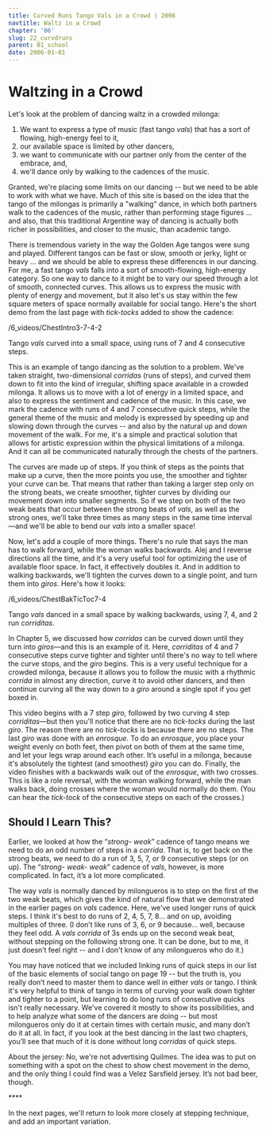 ```yaml
---
title: Curved Runs Tango Vals in a Crowd | 2008
navtitle: Waltz in a Crowd
chapter: '06'
slug: 22_curvdruns
parent: 01_school
date: 2006-01-01
---
```


# Waltzing in a Crowd

Let's look at the problem of dancing waltz in a crowded milonga:

1. We want to express a type of music (fast tango _vals_) that has
   a sort of flowing, high-energy feel to it,
2. our available space is limited by other dancers,
3. we want to communicate with our partner only from the center
     of the embrace, and,
4. we'll dance only by walking to the cadences of the music.

Granted, we're placing some limits on our dancing -- but we need to be able to work with what we have. Much of this site is based on the idea that the tango of the milongas is primarily a "walking" dance, in which both partners walk to the cadences of the music, rather than performing stage figures ... and also, that this traditional Argentine way of dancing is actually both richer in possibilities, and closer to the music, than academic tango.

There is tremendous variety in the way the Golden Age tangos were sung and played. Different tangos can be fast or slow, smooth or jerky, light or heavy ... and we should be able to express these differences in our dancing. For me, a fast tango _vals_ falls into a sort of smooth-flowing, high-energy category. So one way to dance to it might be to vary our speed through a lot of smooth, connected curves. This allows us to express the music with plenty of energy and movement, but it also let's us stay within the few square meters of space normally available for social tango. Here's the short demo from the last page with _tick-tocks_ added to show the cadence:

/6_videos/ChestIntro3-7-4-2

Tango _vals_ curved into a small space, using runs of 7 and 4 consecutive steps.



This is an example of tango dancing as the solution to a problem. We've taken straight, two-dimensional _corridas_ (runs of steps), and curved them down to fit into the kind of irregular, shifting space available in a crowded milonga. It allows us to move with a lot of energy in a limited space, and also to express the sentiment and cadence of the music. In this case, we mark the cadence with runs of 4 and 7 consecutive quick steps, while the general theme of the music and melody is expressed by speeding up and slowing down through the curves -- and also by the natural up and down movement of the walk. For me, it's a simple and practical solution that allows for artistic expression within the physical limitations of a milonga. And it can all be communicated naturally through the chests of the partners.

The curves are made up of steps. If you think of steps as the points that make up a curve, then the more points you use, the smoother and tighter your curve can be. That means that rather than taking a larger step only on the strong beats, we create smoother, tighter curves by dividing our movement down into smaller segments. So if we step on both of the two weak beats that occur between the strong beats of _vals_, as well as the strong ones, we'll take three times as many steps in the same time interval—and we'll be able to bend our _vals_ into a smaller space!

Now, let's add a couple of more things. There's no rule that says the man has to walk forward, while the woman walks backwards. Alej and I reverse directions all the time, and it's a very useful tool for optimizing the use of available floor space. In fact, it effectively doubles it. And in addition to walking backwards, we'll tighten the curves down to a single point, and turn them into _giros_. Here's how it looks:

/6_videos/ChestBakTicToc7-4

Tango _vals_ danced in a small space by walking backwards, using 7, 4, and 2 run _corriditas_.

In Chapter 5, we discussed how _corridas_ can be curved down until they turn into _giros_—and this is an example of it. Here, _corriditas_ of 4 and 7 consecutive steps curve tighter and tighter until there's no way to tell where the curve stops, and the _giro_ begins. This is a very useful technique for a crowded milonga, because it allows you to follow the music with a rhythmic _corrida_ in almost any direction, curve it to avoid other dancers, and then continue curving all the way down to a _giro_ around a single spot if you get boxed in.

This video begins with a 7 step _giro,_ followed by two curving 4 step _corriditas_—but then you'll notice that there are no _tick-tocks_ during the last _giro_. The reason there are no _tick-tocks_ is because there are no steps. The last _giro_ was done with an _enrosque_. To do an _enrosque_, you place your weight evenly on both feet, then pivot on both of them at the same time, and let your legs wrap around each other. It’s useful in a milonga, because it's absolutely the tightest (and smoothest) _giro_ you can do. Finally, the video finishes with a backwards walk out of the _enrosque_, with two crosses. This is like a role reversal, with the woman walking forward, while the man walks back, doing crosses where the woman would normally do them. (You can hear the _tick-tock_ of the consecutive steps on each of the crosses.)

## Should I Learn This?

Earlier, we looked at how the “_strong- weak_” cadence of tango means we need to do an odd number of steps in a _corrida_. That is, to get back on the strong beats, we need to do a run of 3, 5, 7, or 9 consecutive steps (or on up). The “_strong- weak- weak_” cadence of _vals_, however, is more complicated. In fact, it’s a lot more complicated.

The way _vals_ is normally danced by milongueros is to step on the first of the two weak beats, which gives the kind of natural flow that we demonstrated in the earlier pages on _vals_ cadence. Here, we’ve used longer runs of quick steps. I think it's best to do runs of 2, 4, 5, 7, 8… and on up, avoiding multiples of three. (I don’t like runs of 3, 6, or 9 because… well, because they feel odd. A _vals corrida_ of 3s ends up on the second weak beat, without stepping on the following strong one. It can be done, but to me, it just doesn’t feel right -- and I don't know of any milongueros who do it.)

You may have noticed that we included linking runs of quick steps in our list of the basic elements of social tango on page 19 -- but the truth is, you really don’t need to master them to dance well in either _vals_ or tango. I think it's very helpful to think of tango in terms of curving your walk down tighter and tighter to a point, but learning to do long runs of consecutive quicks isn't really necessary. We've covered it mostly to show its possibilities, and to help analyze what some of the dancers are doing -- but most milongueros only do it at certain times with certain music, and many don’t do it at all. In fact, if you look at the best dancing in the last two chapters, you’ll see that much of it is done without long _corridas_ of quick steps.

About the jersey: No, we're not advertising Quilmes. The idea was to put on something with a spot on the chest to show chest movement in the demo, and the only thing I could find was a Velez Sarsfield jersey. It’s not bad beer, though.

\*\*\*\*

In the next pages, we'll return to look more closely at stepping technique, and add an important variation.

